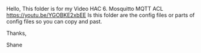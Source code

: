 Hello, This folder is for my Video HAC 6. Mosquitto MQTT ACL https://youtu.be/YGOBKE2xbEE
Is this folder are the config files or parts of config files so you can copy and past.

Thanks,

Shane
